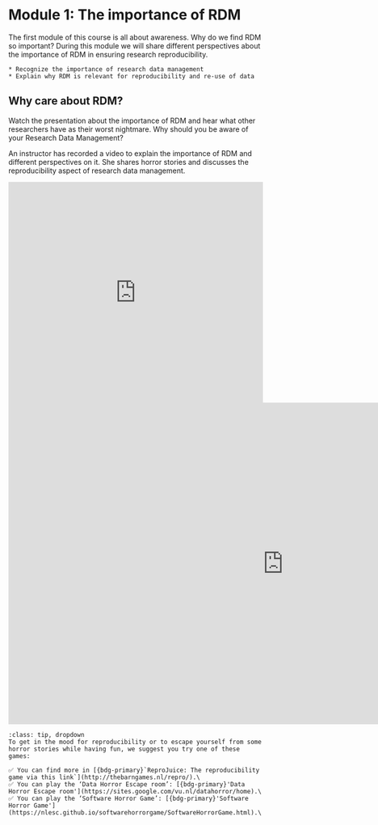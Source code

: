 # Module 1: The importance of RDM
The first module of this course is all about awareness. Why do we find RDM so important? During this module we will share different perspectives about the importance of RDM in ensuring research reproducibility.

```{admonition} At the end of this module you should be able to:
* Recognize the importance of research data management 
* Explain why RDM is relevant for reproducibility and re-use of data
```

## Why care about RDM?

Watch the presentation about the importance of RDM and hear what other researchers have as their worst nightmare. Why should you be aware of your Research Data Management?

An instructor has recorded a video to explain the importance of RDM and different perspectives on it. She shares horror stories and discusses the reproducibility aspect of research data management.

  
<iframe src="https://collegerama.tudelft.nl/Mediasite/Play/3d2eb68a00e94d92986dfcfd37f30e101d" aria-label="Module 1" width="100%" height="437" frameborder="0" allowfullscreen="allowfullscreen" allow="autoplay *; geolocation *; microphone *; camera *; midi *; encrypted-media *"></iframe><script src="https://tudelft.h5p.com/js/h5p-resizer.js" charset="UTF-8"></script>


<iframe src="https://tudelft.h5p.com/content/1291934694479195817/embed" aria-label="Module 1- Reference" width="1088" height="637" frameborder="0" allowfullscreen="allowfullscreen" allow="autoplay *; geolocation *; microphone *; camera *; midi *; encrypted-media *"></iframe><script src="https://tudelft.h5p.com/js/h5p-resizer.js" charset="UTF-8"></script>

```{admonition} Suggested activity - Are you up for some games?
:class: tip, dropdown
To get in the mood for reproducibility or to escape yourself from some horror stories while having fun, we suggest you try one of these games:

✅ You can find more in [{bdg-primary}`ReproJuice: The reproducibility game via this link`](http://thebarngames.nl/repro/).\
✅ You can play the ‘Data Horror Escape room’: [{bdg-primary}'Data Horror Escape room'](https://sites.google.com/vu.nl/datahorror/home).\
✅ You can play the ‘Software Horror Game’: [{bdg-primary}'Software Horror Game'](https://nlesc.github.io/softwarehorrorgame/SoftwareHorrorGame.html).\

```

<!-- ```{tip}
some text
```

```{tip}
some text
``` -->